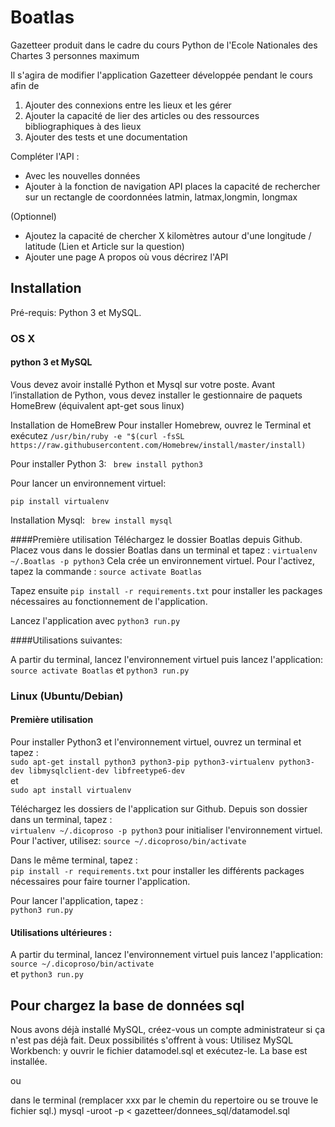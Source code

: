 
# Boatlas
Gazetteer produit dans le cadre du cours Python de l'Ecole Nationales des Chartes
3 personnes maximum

Il s'agira de modifier l'application Gazetteer développée pendant le cours afin de

1. Ajouter des connexions entre les lieux et les gérer
2. Ajouter la capacité de lier des articles ou des ressources bibliographiques à des lieux
3. Ajouter des tests et une documentation

Compléter l'API :
- Avec les nouvelles données
- Ajouter à la fonction de navigation API places la capacité de rechercher sur un rectangle de coordonnées latmin, latmax,longmin, longmax

(Optionnel)
- Ajoutez la capacité de chercher X kilomètres autour d'une longitude / latitude (Lien et Article sur la question)
- Ajouter une page A propos où vous décrirez l'API

## Installation
Pré-requis: Python 3 et MySQL.

### OS X
#### python 3 et MySQL
Vous devez avoir installé Python et Mysql sur votre poste. Avant l’installation de Python, vous devez installer le gestionnaire de paquets HomeBrew (équivalent apt-get sous linux)

Installation de HomeBrew Pour installer Homebrew, ouvrez le Terminal et exécutez
`/usr/bin/ruby -e "$(curl -fsSL https://raw.githubusercontent.com/Homebrew/install/master/install)`

Pour installer Python 3:
` brew install python3`

Pour lancer un environnement virtuel:

`pip install virtualenv`

Installation Mysql:
 ` brew install mysql`

####Première utilisation
Téléchargez le dossier Boatlas depuis Github.
Placez vous dans le dossier Boatlas dans un terminal et tapez :
`virtualenv ~/.Boatlas -p python3`
Cela crée un environnement virtuel. Pour l'activez, tapez la commande :
`source activate Boatlas`

Tapez ensuite
`pip install -r requirements.txt`
pour installer les packages nécessaires au fonctionnement de l'application.

Lancez l'application avec
`python3 run.py`

####Utilisations suivantes:

A partir du terminal, lancez l'environnement virtuel puis lancez l'application:
`source activate Boatlas`
et
`python3 run.py`


### Linux (Ubuntu/Debian)
#### Première utilisation  
Pour installer Python3 et l'environnement virtuel, ouvrez un terminal et tapez :  
`sudo apt-get install python3 python3-pip python3-virtualenv python3-dev libmysqlclient-dev libfreetype6-dev`  
et  
`sudo apt install virtualenv`  

Téléchargez les dossiers de l'application sur Github.
Depuis son dossier dans un terminal, tapez :  
`virtualenv ~/.dicoproso -p python3`  pour initialiser l'environnement virtuel.
Pour l'activer, utilisez:
`source ~/.dicoproso/bin/activate`  

Dans le même terminal, tapez :  
`pip install -r requirements.txt` pour installer les différents packages nécessaires pour faire tourner l'application.  

Pour lancer l'application, tapez :  
`python3 run.py`  

#### Utilisations ultérieures :
A partir du terminal, lancez l'environnement virtuel puis lancez l'application:
`source ~/.dicoproso/bin/activate`  
et
`python3 run.py`

## Pour chargez la base de données sql
Nous avons déjà installé MySQL, créez-vous un compte administrateur si ça n'est pas déjà fait.
Deux possibilités s'offrent à vous:
Utilisez MySQL Workbench: y ouvrir le fichier datamodel.sql et exécutez-le. La base est installée.

ou

dans le terminal (remplacer xxx par le chemin du repertoire ou se trouve le fichier sql.)
mysql -uroot -p < gazetteer/donnees_sql/datamodel.sql
